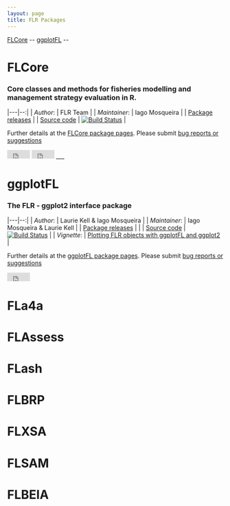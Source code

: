 ```yaml
---
layout: page
title: FLR Packages
---
```


[FLCore](#flcore) -- [ggplotFL](#ggplotfl) -- 

# FLCore

### Core classes and methods for fisheries modelling and management strategy evaluation in R.

|---|--:|
| *Author*: |  FLR Team |
| *Maintainer*: | Iago Mosqueira |
| [Package releases](https://github.com/flr/FLCore/releases/latest) |
| [Source code](http://github.com/flr/FLCore/) | [![Build Status](https://travis-ci.org/flr/FLCore.svg?branch=master)](https://travis-ci.org/flr/FLCore) |

Further details at the [FLCore package pages](http://flr-project.org/FLCore). Please submit [bug reports or suggestions](https://github.com/flr/FLCore/issues)

<iframe src="http://ghbtns.com/github-btn.html?user=flr&repo=FLCore&type=fork&count=true"
  allowtransparency="true" frameborder="0" scrolling="0" width="53" height="20"></iframe>
<iframe src="http://ghbtns.com/github-btn.html?user=flr&repo=FLCore&type=watch&count=true"
  allowtransparency="true" frameborder="0" scrolling="0" width="53" height="20"></iframe>
___

# ggplotFL

### The FLR - ggplot2 interface package

|---|--:|
| *Author*: |  Laurie Kell & Iago Mosqueira |
| *Maintainer*: | Iago Mosqueira & Laurie Kell |
| [Package releases](https://github.com/flr/ggplotFL/releases/latest) | |
| [Source code](http://github.com/flr/ggplotFL/) | [![Build Status](https://travis-ci.org/flr/ggplotFL.svg?branch=master)](https://travis-ci.org/flr/ggplotFL) |
| *Vignette*: | [Plotting FLR objects with ggplotFL and ggplot2](https://github.com/flr/ggplotFL/raw/master/vignettes/ggplotFL.pdf) |

Further details at the [ggplotFL package pages](http://flr-project.org/ggplotFL). Please submit [bug reports or suggestions](https://github.com/flr/ggplotFL/issues)

<iframe src="http://ghbtns.com/github-btn.html?user=flr&repo=ggplotFL&type=fork&count=true"
  allowtransparency="true" frameborder="0" scrolling="0" width="53" height="20"></iframe>

# FLa4a

# FLAssess

# FLash

# FLBRP

# FLXSA

# FLSAM

# FLBEIA
